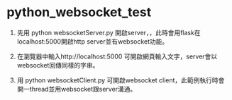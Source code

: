 # python_websocket_test

1. 先用 python websocketServer.py 開啟server，，此時會用flask在localhost:5000開啟http server並有websocket功能。

2. 在瀏覽器中輸入http://localhost:5000 可開啟網頁輸入文字，server會以websocket回傳同樣的字串。

3. 用 python websocketClient.py 可開啟websocket client，此範例執行時會開一thread並用websocket跟server溝通。
